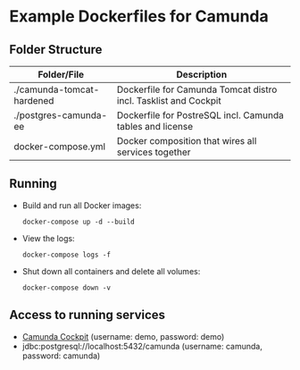# Example Dockerfiles for Camunda

## Folder Structure

Folder/File | Description
---|---
./camunda-tomcat-hardened | Dockerfile for Camunda Tomcat distro incl. Tasklist and Cockpit
./postgres-camunda-ee | Dockerfile for PostreSQL incl. Camunda tables and license
docker-compose.yml | Docker composition that wires all services together

## Running

- Build and run all Docker images:

      docker-compose up -d --build

- View the logs:

      docker-compose logs -f

- Shut down all containers and delete all volumes:

      docker-compose down -v

## Access to running services

- [Camunda Cockpit](http://localhost:8080/camunda/app/cockpit/default/) (username: demo, password: demo)
- jdbc:postgresql://localhost:5432/camunda (username: camunda, password: camunda)
